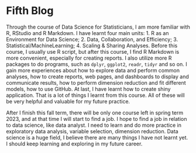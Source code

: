 # Fifth Blog

Through the course of Data Science for Statisticians, I am more familiar with R, RStudio and R Markdown. I have learnt four main units: 1. R as an Environment for Data Science; 2. Data, Collaboration, and Efficiency; 3. Statistical/MachineLearning; 4. Scaling & Sharing Analyses. Before this course, I usually use R script, but after this course, I find R Markdown is more convenient, especially for creating reports. I also utilize more R packages to do programs, such as `dplyr`, `ggplot2`, `readr`, `tidyr` and so on. I gain more experiences about how to explore data and perform common analyses, how to create reports, web pages, and dashboards to display and communicate results, how to perform dimension reduction and fit different models, how to use GitHub. At last, I have learnt how to create shiny application. That is a lot of things I learnt from this course. All of these will be very helpful and valuable for my future practice.

After I finish this fall term, there will be only one course left in spring term 2023, and at that time I will start to find a job. I hope to find a job in relation to data science, like data analyst. I need to learn and do more practice in exploratory data analysis, variable selection, dimension reduction. Data science is a huge field, I believe there are many things I have not learnt yet. I should keep learning and exploring in my future career.
